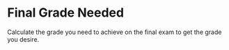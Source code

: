 # Final Grade Needed
Calculate the grade you need to achieve on the final exam to get the grade you desire.
